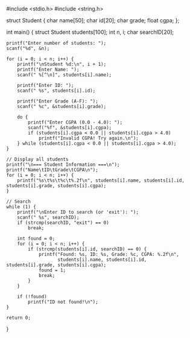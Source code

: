 #include <stdio.h>
#include <string.h>

struct Student {
    char name[50];
    char id[20];
    char grade;
    float cgpa;
};

int main() {
    struct Student students[100];
    int n, i;
    char searchID[20];

    printf("Enter number of students: ");
    scanf("%d", &n);

    for (i = 0; i < n; i++) {
        printf("\nStudent %d:\n", i + 1);
        printf("Enter Name: ");
        scanf(" %[^\n]", students[i].name);

        printf("Enter ID: ");
        scanf(" %s", students[i].id);

        printf("Enter Grade (A-F): ");
        scanf(" %c", &students[i].grade);

        do {
            printf("Enter CGPA (0.0 - 4.0): ");
            scanf("%f", &students[i].cgpa);
            if (students[i].cgpa < 0.0 || students[i].cgpa > 4.0)
                printf("Invalid CGPA! Try again.\n");
        } while (students[i].cgpa < 0.0 || students[i].cgpa > 4.0);
    }

    // Display all students
    printf("\n=== Student Information ===\n");
    printf("Name\tID\tGrade\tCGPA\n");
    for (i = 0; i < n; i++) {
        printf("%s\t%s\t%c\t%.2f\n", students[i].name, students[i].id, students[i].grade, students[i].cgpa);
    }

    // Search
    while (1) {
        printf("\nEnter ID to search (or 'exit'): ");
        scanf(" %s", searchID);
        if (strcmp(searchID, "exit") == 0)
            break;

        int found = 0;
        for (i = 0; i < n; i++) {
            if (strcmp(students[i].id, searchID) == 0) {
                printf("Found: %s, ID: %s, Grade: %c, CGPA: %.2f\n",
                       students[i].name, students[i].id, students[i].grade, students[i].cgpa);
                found = 1;
                break;
            }
        }

        if (!found)
            printf("ID not found!\n");
    }

    return 0;
}
